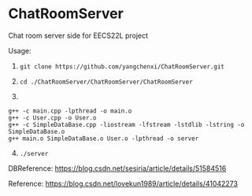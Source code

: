# ChatRoomServer
Chat room server side for EECS22L project

Usage:

1. `git clone https://github.com/yangchenxi/ChatRoomServer.git`

2. `cd ./ChatRoomServer/ChatRoomServer/ChatRoomServer`

3. 
```
g++ -c main.cpp -lpthread -o main.o
g++ -c User.cpp -o User.o
g++ -c SimpleDataBase.cpp -liostream -lfstream -lstdlib -lstring -o SimpleDataBase.o
g++ main.o SimpleDataBase.o User.o -lpthread -o server
```

4. `./server`


DBReference: https://blog.csdn.net/sesiria/article/details/51584516

Reference: https://blog.csdn.net/lovekun1989/article/details/41042273
